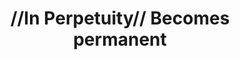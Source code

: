 ---
pid: pt185
title: "//In Perpetuity// Becomes permanent"
location_transcription: Penn Treaty Park
coordinates: "[-75.128808628053, 39.965905031754]"
zipcode: '19123'
gen_neighborhood: North Philadelphia
neighborhood: Northern Liberties,Loft District
outside_phl: 
age: 
age_range: 
instagram: 
image_file_name: pt_185.jpg
proposal_transcription: I would like this one to become permanent
topic: Unknown
topic_summary: '0'
type: Other No Form
keywords_other: permanent
credit: Grey Camma
image_labels: 
twitter: 
facebook: 
permalink: "/monuments/pt185/"
layout: item-page
---